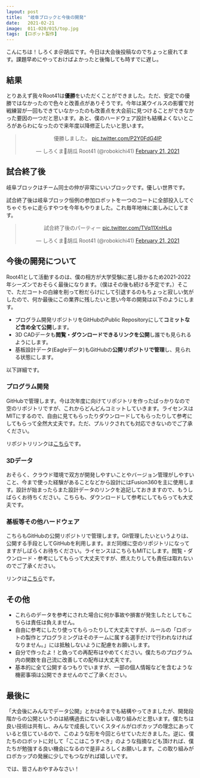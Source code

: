 ```yaml
---
layout: post
title:  "岐阜ブロックと今後の開発"
date:   2021-02-21
image:  011-020/015/top.jpg
tags:  [ロボット製作]
---
```


こんにちは！しろくま＠胡瓜です。今日は大会後投稿なのでちょっと疲れてます。課題早めにやっておけばよかったと後悔しても時すでに遅し。

## 結果

とりあえず我々Root41は**優勝**をいただくことができました。ただ、安定での優勝ではなかったので色々と改善点がありそうです。今年は某ウイルスの影響で対戦練習が一回もできていなかったのも改善点を大会前に見つけることができなかった要因の一つだと思います。あと、僕のハードウェア設計も結構よくないところがあらわになったので来年度以降修正したいと思います。

<center><blockquote class="twitter-tweet" data-theme="dark"><p lang="ja" dir="ltr">優勝しました。 <a href="https://t.co/P2Y0FdG4IP">pic.twitter.com/P2Y0FdG4IP</a></p>&mdash; しろくま🥒胡瓜 Root41 (@robokichi41) <a href="https://twitter.com/robokichi41/status/1363390412400906241?ref_src=twsrc%5Etfw">February 21, 2021</a></blockquote> <script async src="https://platform.twitter.com/widgets.js" charset="utf-8"></script></center>

## 試合終了後

岐阜ブロックはチーム同士の仲が非常にいいブロックです。優しい世界です。

試合終了後は岐阜ブロック恒例の参加ロボットを一つのコートに全部投入してぐちゃぐちゃに走らすやつを今年もやりました。これ毎年地味に楽しみにしてます。

<center><blockquote class="twitter-tweet" data-theme="dark"><p lang="ja" dir="ltr">試合終了後のパーティー <a href="https://t.co/TVq11XnHLq">pic.twitter.com/TVq11XnHLq</a></p>&mdash; しろくま🥒胡瓜 Root41 (@robokichi41) <a href="https://twitter.com/robokichi41/status/1363380865540132867?ref_src=twsrc%5Etfw">February 21, 2021</a></blockquote> <script async src="https://platform.twitter.com/widgets.js" charset="utf-8"></script></center>

## 今後の開発について

Root41として活動するのは、僕の相方が大学受験に差し掛かるため2021-2022年シーズンでおそらく最後になります。（僕はその後も続ける予定です。）そこで、ただコートの白線を削って粉だらけにして引退するのもちょっと寂しい気がしたので、何か最後にこの業界に残したいと思い今年の開発は以下のようにします。

- プログラム開発リポジトリをGitHubのPublic Repositoryにして**コミットなど含め全て公開**します。
- 3D CADデータも**閲覧・ダウンロードできるリンクを公開**し誰でも見られるようにします。
- 基板設計データ(Eagleデータ)もGitHubの**公開リポジトリで管理**し、見られる状態にします。

以下詳細です。

### プログラム開発

GitHubで管理します。今は次年度に向けてリポジトリを作ったばっかりなので空のリポジトリですが、これからどんどんコミットしていきます。ライセンスはMITにするので、自由に見てもらったりダウンロードしてもらったりして参考にしてもらって全然大丈夫です。ただ、プルリクされても対応できないのでご了承ください。

リポジトリリンクは[こちら](https://github.com/shirokuma-89/Root41-Software)です。

### 3Dデータ

おそらく、クラウド環境で双方が開発しやすいことやバージョン管理がしやすいこと、今まで使った経験があることなどから設計にはFusion360を主に使用します。設計が始まったらまた設計データのリンクを追記しておきますので、もうしばらくお待ちください。こちらも、ダウンロードして参考にしてもらっても大丈夫です。

### 基板等その他ハードウェア

こちらもGitHubの公開リポジトリで管理します。Git管理したいというよりは、公開する手段としてGitHubを利用します。まだ同様に空のリポジトリになってますがしばらくお待ちください。ライセンスはこちらもMITにします。閲覧・ダウンロード・参考にしてもらって大丈夫ですが、燃えたりしても責任は取れないのでご了承ください。

リンクは[こちら](https://github.com/shirokuma-89/Root41-Hardware)です。

## その他

- これらのデータを参考にされた場合に何か事故や損害が発生したとしてもこちらは責任は負えません。
- 自由に参考にしたり使ってもらったりして大丈夫ですが、ルールの「ロボットの製作とプログラミングはそのチームに属する選手だけで行われなければなりません。」には抵触しないように配慮をお願いします。
- 自分で作ったよ！と偽っての再配布はやめてください。僕たちのプログラム内の関数を自己流に改善しての配布は大丈夫です。
- 基本的に全て公開するつもりでいますが、一部の個人情報などを含むような機密事項は公開できませんのでご了承ください。
  
## 最後に

「大会後にみんなでデータ公開」とかは今までも結構やってきましたが、開発段階からの公開というのは結構過去にない新しい取り組みだと思います。僕たちは良い技術は共有し、みんなで成長していくスタイルがロボカップの理念にあっていると信じているので、このような形を今回とらせていただきました。逆に、僕たちのロボットに対して「ここはこうすべき」のような指摘なども頂ければ、僕たちが勉強する良い機会になるので是非よろしくお願いします。この取り組みがロボカップの発展に少しでもつながれば嬉しいです。

では、皆さんおやすみなさい！